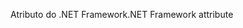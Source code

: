 <span data-ttu-id="69e47-101">Atributo do .NET Framework</span><span class="sxs-lookup"><span data-stu-id="69e47-101">.NET Framework attribute</span></span>